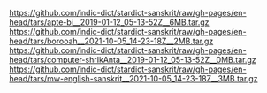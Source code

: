 https://github.com/indic-dict/stardict-sanskrit/raw/gh-pages/en-head/tars/apte-bi__2019-01-12_05-13-52Z__6MB.tar.gz  
https://github.com/indic-dict/stardict-sanskrit/raw/gh-pages/en-head/tars/borooah__2021-10-05_14-23-18Z__2MB.tar.gz  
https://github.com/indic-dict/stardict-sanskrit/raw/gh-pages/en-head/tars/computer-shrIkAnta__2019-01-12_05-13-52Z__0MB.tar.gz  
https://github.com/indic-dict/stardict-sanskrit/raw/gh-pages/en-head/tars/mw-english-sanskrit__2021-10-05_14-23-18Z__3MB.tar.gz  
